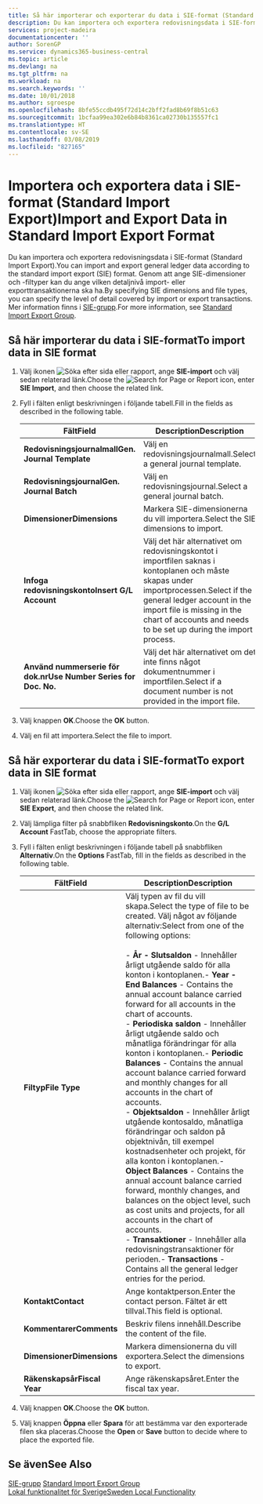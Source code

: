 ```yaml
---
title: Så här importerar och exporterar du data i SIE-format (Standard Import Export)
description: Du kan importera och exportera redovisningsdata i SIE-format (Standard Import Export).
services: project-madeira
documentationcenter: ''
author: SorenGP
ms.service: dynamics365-business-central
ms.topic: article
ms.devlang: na
ms.tgt_pltfrm: na
ms.workload: na
ms.search.keywords: ''
ms.date: 10/01/2018
ms.author: sgroespe
ms.openlocfilehash: 8bfe55ccdb495f72d14c2bff2fad8b69f8b51c63
ms.sourcegitcommit: 1bcfaa99ea302e6b84b8361ca02730b135557fc1
ms.translationtype: HT
ms.contentlocale: sv-SE
ms.lasthandoff: 03/08/2019
ms.locfileid: "827165"
---
```

# <a name="import-and-export-data-in-standard-import-export-format"></a><span data-ttu-id="9bcd3-103">Importera och exportera data i SIE-format (Standard Import Export)</span><span class="sxs-lookup"><span data-stu-id="9bcd3-103">Import and Export Data in Standard Import Export Format</span></span>
<span data-ttu-id="9bcd3-104">Du kan importera och exportera redovisningsdata i SIE-format (Standard Import Export).</span><span class="sxs-lookup"><span data-stu-id="9bcd3-104">You can import and export general ledger data according to the standard import export (SIE) format.</span></span> <span data-ttu-id="9bcd3-105">Genom att ange SIE-dimensioner och -filtyper kan du ange vilken detaljnivå import- eller exporttransaktionerna ska ha.</span><span class="sxs-lookup"><span data-stu-id="9bcd3-105">By specifying SIE dimensions and file types, you can specify the level of detail covered by import or export transactions.</span></span> <span data-ttu-id="9bcd3-106">Mer information finns i [SIE-grupp](https://go.microsoft.com/fwlink/?LinkID=164870&clcid=0x41d).</span><span class="sxs-lookup"><span data-stu-id="9bcd3-106">For more information, see [Standard Import Export Group](https://go.microsoft.com/fwlink/?LinkID=164870&clcid=0x41d).</span></span>  

## <a name="to-import-data-in-sie-format"></a><span data-ttu-id="9bcd3-107">Så här importerar du data i SIE-format</span><span class="sxs-lookup"><span data-stu-id="9bcd3-107">To import data in SIE format</span></span>  

1.  <span data-ttu-id="9bcd3-108">Välj ikonen ![Söka efter sida eller rapport](../../media/ui-search/search_small.png "ikonen Söka efter sida eller rapport"), ange **SIE-import** och välj sedan relaterad länk.</span><span class="sxs-lookup"><span data-stu-id="9bcd3-108">Choose the ![Search for Page or Report](../../media/ui-search/search_small.png "Search for Page or Report icon") icon, enter **SIE Import**, and then choose the related link.</span></span>  
2.  <span data-ttu-id="9bcd3-109">Fyll i fälten enligt beskrivningen i följande tabell.</span><span class="sxs-lookup"><span data-stu-id="9bcd3-109">Fill in the fields as described in the following table.</span></span>  

    |<span data-ttu-id="9bcd3-110">Fält</span><span class="sxs-lookup"><span data-stu-id="9bcd3-110">Field</span></span>|<span data-ttu-id="9bcd3-111">Description</span><span class="sxs-lookup"><span data-stu-id="9bcd3-111">Description</span></span>|  
    |---------------------------------|---------------------------------------|  
    |<span data-ttu-id="9bcd3-112">**Redovisningsjournalmall**</span><span class="sxs-lookup"><span data-stu-id="9bcd3-112">**Gen. Journal Template**</span></span>|<span data-ttu-id="9bcd3-113">Välj en redovisningsjournalmall.</span><span class="sxs-lookup"><span data-stu-id="9bcd3-113">Select a general journal template.</span></span>|  
    |<span data-ttu-id="9bcd3-114">**Redovisningsjournal**</span><span class="sxs-lookup"><span data-stu-id="9bcd3-114">**Gen. Journal Batch**</span></span>|<span data-ttu-id="9bcd3-115">Välj en redovisningsjournal.</span><span class="sxs-lookup"><span data-stu-id="9bcd3-115">Select a general journal batch.</span></span>|  
    |<span data-ttu-id="9bcd3-116">**Dimensioner**</span><span class="sxs-lookup"><span data-stu-id="9bcd3-116">**Dimensions**</span></span>|<span data-ttu-id="9bcd3-117">Markera SIE-dimensionerna du vill importera.</span><span class="sxs-lookup"><span data-stu-id="9bcd3-117">Select the SIE dimensions to import.</span></span>|  
    |<span data-ttu-id="9bcd3-118">**Infoga redovisningskonto**</span><span class="sxs-lookup"><span data-stu-id="9bcd3-118">**Insert G/L Account**</span></span>|<span data-ttu-id="9bcd3-119">Välj det här alternativet om redovisningskontot i importfilen saknas i kontoplanen och måste skapas under importprocessen.</span><span class="sxs-lookup"><span data-stu-id="9bcd3-119">Select if the general ledger account in the import file is missing in the chart of accounts and needs to be set up during the import process.</span></span>|  
    |<span data-ttu-id="9bcd3-120">**Använd nummerserie för dok.nr**</span><span class="sxs-lookup"><span data-stu-id="9bcd3-120">**Use Number Series for Doc. No.**</span></span>|<span data-ttu-id="9bcd3-121">Välj det här alternativet om det inte finns något dokumentnummer i importfilen.</span><span class="sxs-lookup"><span data-stu-id="9bcd3-121">Select if a document number is not provided in the import file.</span></span>|  

3. <span data-ttu-id="9bcd3-122">Välj knappen **OK**.</span><span class="sxs-lookup"><span data-stu-id="9bcd3-122">Choose the **OK** button.</span></span>
4. <span data-ttu-id="9bcd3-123">Välj en fil att importera.</span><span class="sxs-lookup"><span data-stu-id="9bcd3-123">Select the file to import.</span></span>  

## <a name="to-export-data-in-sie-format"></a><span data-ttu-id="9bcd3-124">Så här exporterar du data i SIE-format</span><span class="sxs-lookup"><span data-stu-id="9bcd3-124">To export data in SIE format</span></span>  

1.  <span data-ttu-id="9bcd3-125">Välj ikonen ![Söka efter sida eller rapport](../../media/ui-search/search_small.png "ikonen Söka efter sida eller rapport"), ange **SIE-import** och välj sedan relaterad länk.</span><span class="sxs-lookup"><span data-stu-id="9bcd3-125">Choose the ![Search for Page or Report](../../media/ui-search/search_small.png "Search for Page or Report icon") icon, enter **SIE Export**, and then choose the related link.</span></span>  
2.  <span data-ttu-id="9bcd3-126">Välj lämpliga filter på snabbfliken **Redovisningskonto**.</span><span class="sxs-lookup"><span data-stu-id="9bcd3-126">On the **G/L Account** FastTab, choose the appropriate filters.</span></span>  
3.  <span data-ttu-id="9bcd3-127">Fyll i fälten enligt beskrivningen i följande tabell på snabbfliken **Alternativ**.</span><span class="sxs-lookup"><span data-stu-id="9bcd3-127">On the **Options** FastTab, fill in the fields as described in the following table.</span></span>  

    |<span data-ttu-id="9bcd3-128">Fält</span><span class="sxs-lookup"><span data-stu-id="9bcd3-128">Field</span></span>|<span data-ttu-id="9bcd3-129">Description</span><span class="sxs-lookup"><span data-stu-id="9bcd3-129">Description</span></span>|  
    |---------------------------------|---------------------------------------|  
    |<span data-ttu-id="9bcd3-130">**Filtyp**</span><span class="sxs-lookup"><span data-stu-id="9bcd3-130">**File Type**</span></span>|<span data-ttu-id="9bcd3-131">Välj typen av fil du vill skapa.</span><span class="sxs-lookup"><span data-stu-id="9bcd3-131">Select the type of file to be created.</span></span> <span data-ttu-id="9bcd3-132">Välj något av följande alternativ:</span><span class="sxs-lookup"><span data-stu-id="9bcd3-132">Select from one of the following options:</span></span><br /><br /> <span data-ttu-id="9bcd3-133">-   **År - Slutsaldon** - Innehåller årligt utgående saldo för alla konton i kontoplanen.</span><span class="sxs-lookup"><span data-stu-id="9bcd3-133">-   **Year - End Balances** - Contains the annual account balance carried forward for all accounts in the chart of accounts.</span></span><br /><span data-ttu-id="9bcd3-134">-   **Periodiska saldon** - Innehåller årligt utgående saldo och månatliga förändringar för alla konton i kontoplanen.</span><span class="sxs-lookup"><span data-stu-id="9bcd3-134">-   **Periodic Balances** - Contains the annual account balance carried forward and monthly changes for all accounts in the chart of accounts.</span></span><br /><span data-ttu-id="9bcd3-135">-   **Objektsaldon** - Innehåller årligt utgående kontosaldo, månatliga förändringar och saldon på objektnivån, till exempel kostnadsenheter och projekt, för alla konton i kontoplanen.</span><span class="sxs-lookup"><span data-stu-id="9bcd3-135">-   **Object Balances** - Contains the annual account balance carried forward, monthly changes, and balances on the object level, such as cost units and projects, for all accounts in the chart of accounts.</span></span><br /><span data-ttu-id="9bcd3-136">-   **Transaktioner** - Innehåller alla redovisningstransaktioner för perioden.</span><span class="sxs-lookup"><span data-stu-id="9bcd3-136">-   **Transactions** - Contains all the general ledger entries for the period.</span></span>|  
    |<span data-ttu-id="9bcd3-137">**Kontakt**</span><span class="sxs-lookup"><span data-stu-id="9bcd3-137">**Contact**</span></span>|<span data-ttu-id="9bcd3-138">Ange kontaktperson.</span><span class="sxs-lookup"><span data-stu-id="9bcd3-138">Enter the contact person.</span></span> <span data-ttu-id="9bcd3-139">Fältet är ett tillval.</span><span class="sxs-lookup"><span data-stu-id="9bcd3-139">This field is optional.</span></span>|  
    |<span data-ttu-id="9bcd3-140">**Kommentarer**</span><span class="sxs-lookup"><span data-stu-id="9bcd3-140">**Comments**</span></span>|<span data-ttu-id="9bcd3-141">Beskriv filens innehåll.</span><span class="sxs-lookup"><span data-stu-id="9bcd3-141">Describe the content of the file.</span></span>|  
    |<span data-ttu-id="9bcd3-142">**Dimensioner**</span><span class="sxs-lookup"><span data-stu-id="9bcd3-142">**Dimensions**</span></span>|<span data-ttu-id="9bcd3-143">Markera dimensionerna du vill exportera.</span><span class="sxs-lookup"><span data-stu-id="9bcd3-143">Select the dimensions to export.</span></span>|  
    |<span data-ttu-id="9bcd3-144">**Räkenskapsår**</span><span class="sxs-lookup"><span data-stu-id="9bcd3-144">**Fiscal Year**</span></span>|<span data-ttu-id="9bcd3-145">Ange räkenskapsåret.</span><span class="sxs-lookup"><span data-stu-id="9bcd3-145">Enter the fiscal tax year.</span></span>|

4. <span data-ttu-id="9bcd3-146">Välj knappen **OK**.</span><span class="sxs-lookup"><span data-stu-id="9bcd3-146">Choose the **OK** button.</span></span>
5. <span data-ttu-id="9bcd3-147">Välj knappen **Öppna** eller **Spara** för att bestämma var den exporterade filen ska placeras.</span><span class="sxs-lookup"><span data-stu-id="9bcd3-147">Choose the **Open** or **Save** button to decide where to place the exported file.</span></span>

## <a name="see-also"></a><span data-ttu-id="9bcd3-148">Se även</span><span class="sxs-lookup"><span data-stu-id="9bcd3-148">See Also</span></span>  
 <span data-ttu-id="9bcd3-149">[SIE-grupp](https://go.microsoft.com/fwlink/?LinkID=164870&clcid=0x41d) </span><span class="sxs-lookup"><span data-stu-id="9bcd3-149">[Standard Import Export Group](https://go.microsoft.com/fwlink/?LinkID=164870&clcid=0x41d) </span></span>  
 [<span data-ttu-id="9bcd3-150">Lokal funktionalitet för Sverige</span><span class="sxs-lookup"><span data-stu-id="9bcd3-150">Sweden Local Functionality</span></span>](sweden-local-functionality.md)
